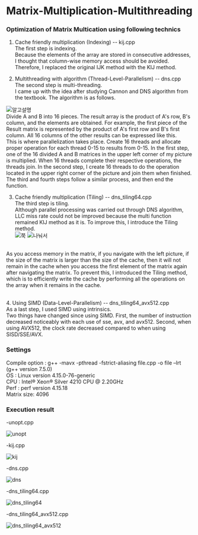 # Matrix-Multiplication-Multithreading

### Optimization of Matrix Multication using following technics

1. Cache friendly multiplication (Indexing) -- kij.cpp <br>
The first step is indexing. <br>
Because the elements of the array are stored in consecutive addresses, I thought that column-wise memory access should be avoided.
Therefore, I replaced the original IJK method with the KIJ method.

2. Multithreading with algorithm (Thread-Level-Parallelism) -- dns.cpp <br>
The second step is multi-threading. <br>
I came up with the idea after studying Cannon and DNS algorithm from the textbook. 
The algorithm is as follows. 

![알고설명](https://user-images.githubusercontent.com/61370901/87932630-c96e3600-cac6-11ea-93f7-43cadc23601a.png)
<br>
Divide A and B into 16 pieces. 
The result array is the product of A's row, B's column, and the elements are obtained. 
For example, the first piece of the Result matrix is represented by the product of A's first row and B's first column. 
All 16 columns of the other results can be expressed like this. 
<br>
This is where parallelization takes place. Create 16 threads and allocate proper operation for each thread 0-15 to results from 0-15. 
In the first step, one of the 16 divided A and B matrices in the upper left corner of my picture is multiplied. 
When 16 threads complete their respective operations, the threads join. 
In the second step, I create 16 threads to do the operation located in the upper right corner of the picture and join them when finished. 
The third and fourth steps follow a similar process, and then end the function.

3. Cache friendly multiplication (Tiling) -- dns_tiling64.cpp <br>
The third step is tiling. <br>
Although parallel processing was carried out through DNS algorithm, LLC miss rate could not be improved because the multi function remained KIJ method as it is.
To improve this, I introduce the Tiling method. <br>
![쭉](https://user-images.githubusercontent.com/61370901/87933085-911b2780-cac7-11ea-9d8f-93000d23bb85.png)
![나눠서](https://user-images.githubusercontent.com/61370901/87933082-8fe9fa80-cac7-11ea-9dc1-2ede8fbeb632.png)
<br>
As you access memory in the matrix, if you navigate with the left picture, if the size of the matrix is larger than the size of the cache, then it will not remain in the cache when you access the first element of the matrix again after navigating the matrix.
To prevent this, I introduced the Tiling method, which is to efficiently write the cache by performing all the operations on the array when it remains in the cache.
<br>

<br>4. Using SIMD (Data-Level-Parallelism) -- dns_tiling64_avx512.cpp <br>
As a last step, I used SIMD using intrinsics.<br>
Two things have changed since using SIMD.
First, the number of instruction decreased noticeably with each use of sse, avx, and avx512.
Second, when using AVX512, the clock rate decreased compared to when using SISD/SSE/AVX.

### Settings
Compile option : g++ -mavx -pthread -fstrict-aliasing file.cpp -o file –lrt (g++ version 7.5.0) <br>
OS : Linux version 4.15.0-76-generic <br>
CPU : Intel® Xeon® Silver  4210 CPU @ 2.20GHz <br>
Perf : perf version 4.15.18 <br>
Matrix size: 4096 <br>

### Execution result
-unopt.cpp

![unopt](https://user-images.githubusercontent.com/61370901/87638412-b2ee7480-c77e-11ea-89db-b6428def3659.png)

-kij.cpp

![kij](https://user-images.githubusercontent.com/61370901/87638524-e29d7c80-c77e-11ea-9f41-3eb00addb445.png)

-dns.cpp

![dns](https://user-images.githubusercontent.com/61370901/87638537-ea5d2100-c77e-11ea-92be-0f9ad0552765.png)

-dns_tiling64.cpp

![dns_tiling64](https://user-images.githubusercontent.com/61370901/87638543-ecbf7b00-c77e-11ea-90e0-299d5316afa9.png)

-dns_tiling64_avx512.cpp

![dns_tiling64_avx512](https://user-images.githubusercontent.com/61370901/87638546-ee893e80-c77e-11ea-9d7b-b8439b795dd8.png)
